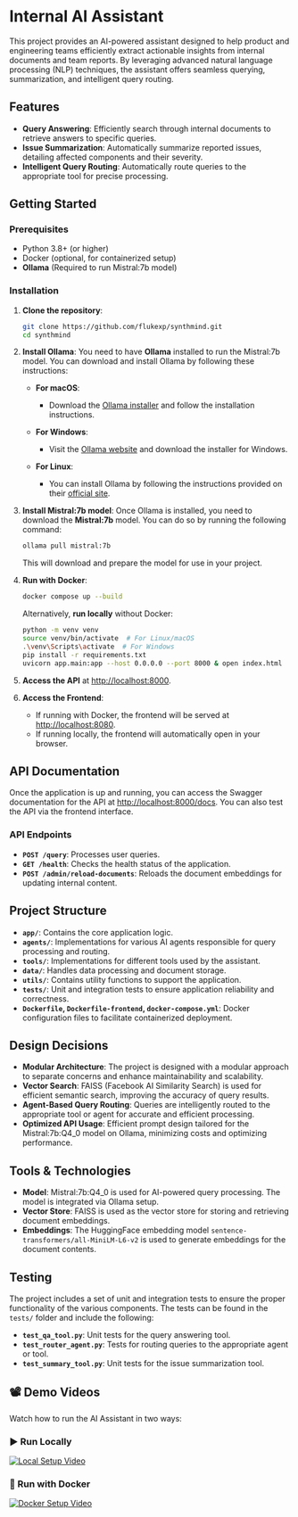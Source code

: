 # Internal AI Assistant

This project provides an AI-powered assistant designed to help product and engineering teams efficiently extract actionable insights from internal documents and team reports. By leveraging advanced natural language processing (NLP) techniques, the assistant offers seamless querying, summarization, and intelligent query routing.

## Features

- **Query Answering**: Efficiently search through internal documents to retrieve answers to specific queries.
- **Issue Summarization**: Automatically summarize reported issues, detailing affected components and their severity.
- **Intelligent Query Routing**: Automatically route queries to the appropriate tool for precise processing.

## Getting Started

### Prerequisites

- Python 3.8+ (or higher)
- Docker (optional, for containerized setup)
- **Ollama** (Required to run Mistral:7b model)

### Installation

1. **Clone the repository**:
   ```bash
   git clone https://github.com/flukexp/synthmind.git
   cd synthmind
   ```

2. **Install Ollama**:
   You need to have **Ollama** installed to run the Mistral:7b model. You can download and install Ollama by following these instructions:

   - **For macOS**:
     - Download the [Ollama installer](https://ollama.com) and follow the installation instructions.
   
   - **For Windows**:
     - Visit the [Ollama website](https://ollama.com) and download the installer for Windows.
   
   - **For Linux**:
     - You can install Ollama by following the instructions provided on their [official site](https://ollama.com).

3. **Install Mistral:7b model**:
   Once Ollama is installed, you need to download the **Mistral:7b** model. You can do so by running the following command:

   ```bash
   ollama pull mistral:7b
   ```

   This will download and prepare the model for use in your project.

4. **Run with Docker**:
   ```bash
   docker compose up --build
   ```

   Alternatively, **run locally** without Docker:

   ```bash
   python -m venv venv
   source venv/bin/activate  # For Linux/macOS
   .\venv\Scripts\activate  # For Windows
   pip install -r requirements.txt
   uvicorn app.main:app --host 0.0.0.0 --port 8000 & open index.html
   
   ```

5. **Access the API** at [http://localhost:8000](http://localhost:8000).

6. **Access the Frontend**:
   - If running with Docker, the frontend will be served at [http://localhost:8080](http://localhost:8080).
   - If running locally, the frontend will automatically open in your browser.

## API Documentation

Once the application is up and running, you can access the Swagger documentation for the API at [http://localhost:8000/docs](http://localhost:8000/docs). You can also test the API via the frontend interface.

### API Endpoints

- **`POST /query`**: Processes user queries.
- **`GET /health`**: Checks the health status of the application.
- **`POST /admin/reload-documents`**: Reloads the document embeddings for updating internal content.

## Project Structure

- **`app/`**: Contains the core application logic.
- **`agents/`**: Implementations for various AI agents responsible for query processing and routing.
- **`tools/`**: Implementations for different tools used by the assistant.
- **`data/`**: Handles data processing and document storage.
- **`utils/`**: Contains utility functions to support the application.
- **`tests/`**: Unit and integration tests to ensure application reliability and correctness.
- **`Dockerfile`, `Dockerfile-frontend`, `docker-compose.yml`**: Docker configuration files to facilitate containerized deployment.

## Design Decisions

- **Modular Architecture**: The project is designed with a modular approach to separate concerns and enhance maintainability and scalability.
- **Vector Search**: FAISS (Facebook AI Similarity Search) is used for efficient semantic search, improving the accuracy of query results.
- **Agent-Based Query Routing**: Queries are intelligently routed to the appropriate tool or agent for accurate and efficient processing.
- **Optimized API Usage**: Efficient prompt design tailored for the Mistral:7b:Q4_0 model on Ollama, minimizing costs and optimizing performance.

## Tools & Technologies

- **Model**: Mistral:7b:Q4_0 is used for AI-powered query processing. The model is integrated via Ollama setup.
- **Vector Store**: FAISS is used as the vector store for storing and retrieving document embeddings.
- **Embeddings**: The HuggingFace embedding model `sentence-transformers/all-MiniLM-L6-v2` is used to generate embeddings for the document contents.

## Testing

The project includes a set of unit and integration tests to ensure the proper functionality of the various components. The tests can be found in the `tests/` folder and include the following:

- **`test_qa_tool.py`**: Unit tests for the query answering tool.
- **`test_router_agent.py`**: Tests for routing queries to the appropriate agent or tool.
- **`test_summary_tool.py`**: Unit tests for the issue summarization tool.

## 📽️ Demo Videos

Watch how to run the AI Assistant in two ways:

### ▶️ Run Locally

[![Local Setup Video](https://img.youtube.com/vi/6qplU-bP-dg/0.jpg)](https://www.youtube.com/watch?v=6qplU-bP-dg)

### 🐳 Run with Docker

[![Docker Setup Video](https://img.youtube.com/vi/Ai5NxZsfX7U/0.jpg)](https://youtu.be/Ai5NxZsfX7U)
